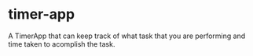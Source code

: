 # timer-app
A TimerApp that can keep track of what task that you are performing and time taken to acomplish the task.
